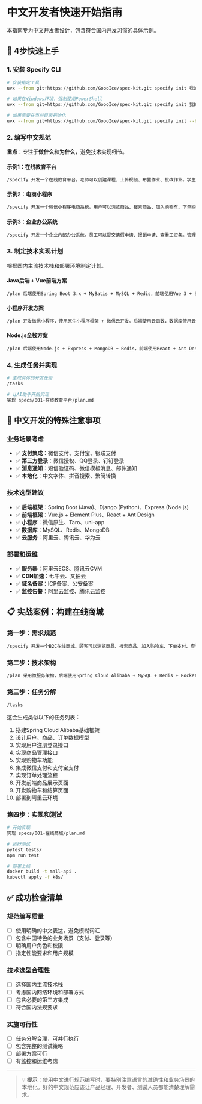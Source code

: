# 中文开发者快速开始指南

本指南专为中文开发者设计，包含符合国内开发习惯的具体示例。

## 🚀 4步快速上手

### 1. 安装 Specify CLI

```bash
# 安装指定工具
uvx --from git+https://github.com/GoooIce/spec-kit.git specify init 我的项目

# 如果在Windows环境，强制使用PowerShell
uvx --from git+https://github.com/GoooIce/spec-kit.git specify init 我的项目 --script ps

# 如果需要在当前目录初始化
uvx --from git+https://github.com/GoooIce/spec-kit.git specify init --here --ai claude --lang zh
```

### 2. 编写中文规范

**重点**：专注于**做什么**和**为什么**，避免技术实现细节。

#### 示例1：在线教育平台
```bash
/specify 开发一个在线教育平台。老师可以创建课程、上传视频、布置作业、批改作业。学生可以报名课程、观看视频、提交作业、查看成绩。系统需要支持在线支付课程费用，支持微信支付和支付宝。老师可以查看学生学习进度，学生可以对课程进行评价。平台初期预计支持100个老师，5000个学生同时使用。
```

#### 示例2：电商小程序
```bash
/specify 开发一个微信小程序电商系统。用户可以浏览商品、搜索商品、加入购物车、下单购买、查看订单状态。商家可以添加商品、管理库存、处理订单、查看销售数据。支持微信支付，支持商品分类展示，支持用户收藏商品。用户可以查看购买历史，商家可以设置促销活动。预计支持1000个商品，1万个用户。
```

#### 示例3：企业办公系统
```bash
/specify 开发一个企业内部办公系统。员工可以提交请假申请、报销申请、查看工资条。管理员可以审批请假、审批报销、发布公告、管理员工信息。系统需要支持钉钉登录，支持消息推送提醒。员工可以查看考勤记录，管理员可以导出考勤报表。预计支持500个员工使用。
```

### 3. 制定技术实现计划

根据国内主流技术栈和部署环境制定计划。

#### Java后端 + Vue前端方案
```bash
/plan 后端使用Spring Boot 3.x + MyBatis + MySQL + Redis，前端使用Vue 3 + Element Plus + Vite。部署使用阿里云ECS + RDS + OSS，使用Docker容器化部署。集成微信支付SDK和支付宝SDK。使用Spring Security做权限管理，使用JWT做用户认证。
```

#### 小程序开发方案  
```bash
/plan 开发微信小程序，使用原生小程序框架 + 微信云开发。后端使用云函数，数据库使用云数据库，文件存储使用云存储。集成微信支付，使用微信授权登录。前端使用WeUI组件库，支持分包加载优化性能。
```

#### Node.js全栈方案
```bash
/plan 后端使用Node.js + Express + MongoDB + Redis，前端使用React + Ant Design。使用PM2部署到Linux服务器，Nginx做反向代理和负载均衡。集成微信开放平台API，支持微信登录和支付。使用阿里云短信服务发送验证码。
```

### 4. 生成任务并实现

```bash
# 生成具体的开发任务
/tasks

# 让AI助手开始实现
实现 specs/001-在线教育平台/plan.md
```

## 🎯 中文开发的特殊注意事项

### 业务场景考虑
- ✅ **支付集成**：微信支付、支付宝、银联支付
- ✅ **第三方登录**：微信授权、QQ登录、钉钉登录
- ✅ **消息通知**：短信验证码、微信模板消息、邮件通知
- ✅ **本地化**：中文字体、拼音搜索、繁简转换

### 技术选型建议
- ✅ **后端框架**：Spring Boot (Java)、Django (Python)、Express (Node.js)
- ✅ **前端框架**：Vue.js + Element Plus、React + Ant Design
- ✅ **小程序**：微信原生、Taro、uni-app
- ✅ **数据库**：MySQL、Redis、MongoDB
- ✅ **云服务**：阿里云、腾讯云、华为云

### 部署和运维
- ✅ **服务器**：阿里云ECS、腾讯云CVM
- ✅ **CDN加速**：七牛云、又拍云
- ✅ **域名备案**：ICP备案、公安备案
- ✅ **监控告警**：阿里云监控、腾讯云监控

## 📋 实战案例：构建在线商城

### 第一步：需求规范
```bash
/specify 开发一个B2C在线商城。顾客可以浏览商品、搜索商品、加入购物车、下单支付、查看订单。商家可以上传商品、管理库存、处理订单、查看销售统计。支持微信支付和支付宝支付。顾客可以收藏商品、评价商品、查看物流信息。支持商品分类、品牌筛选、价格排序。商家可以设置满减活动、优惠券。预计支持10000个商品，50000个注册用户，1000个商家。系统需要支持高并发访问，双11等促销活动期间需要支持10倍流量。
```

### 第二步：技术架构
```bash
/plan 采用微服务架构，后端使用Spring Cloud Alibaba + MySQL + Redis + RocketMQ，前端使用Vue 3 + Element Plus，移动端使用uni-app。部署使用阿里云容器服务ACK，数据库使用RDS，缓存使用Redis集群，消息队列使用RocketMQ。集成支付宝和微信支付SDK，使用阿里云OSS存储商品图片，使用CDN加速静态资源访问。使用Nacos做配置中心和服务发现，使用Sentinel做限流降级，使用SkyWalking做链路追踪。
```

### 第三步：任务分解
```bash
/tasks
```

这会生成类似以下的任务列表：
1. 搭建Spring Cloud Alibaba基础框架
2. 设计用户、商品、订单数据模型
3. 实现用户注册登录接口
4. 实现商品管理接口
5. 实现购物车功能
6. 集成微信支付和支付宝支付
7. 实现订单处理流程
8. 开发前端商品展示页面
9. 开发购物车和结算页面
10. 部署到阿里云环境

### 第四步：实现和测试
```bash
# 开始实现
实现 specs/001-在线商城/plan.md

# 运行测试
pytest tests/
npm run test

# 部署上线
docker build -t mall-api .
kubectl apply -f k8s/
```

## ✅ 成功检查清单

### 规范编写质量
- [ ] 使用明确的中文表达，避免模糊词汇
- [ ] 包含中国特色的业务场景（支付、登录等）
- [ ] 明确用户角色和权限
- [ ] 指定性能要求和用户规模

### 技术选型合理性
- [ ] 选择国内主流技术栈
- [ ] 考虑国内网络环境和部署方式
- [ ] 包含必要的第三方集成
- [ ] 符合国内法规要求

### 实施可行性
- [ ] 任务分解合理，可并行执行
- [ ] 包含完整的测试策略
- [ ] 部署方案可行
- [ ] 有监控和运维考虑

---

> 💡 **提示**：使用中文进行规范编写时，要特别注意语言的准确性和业务场景的本地化。好的中文规范应该让产品经理、开发者、测试人员都能清楚理解需求。
